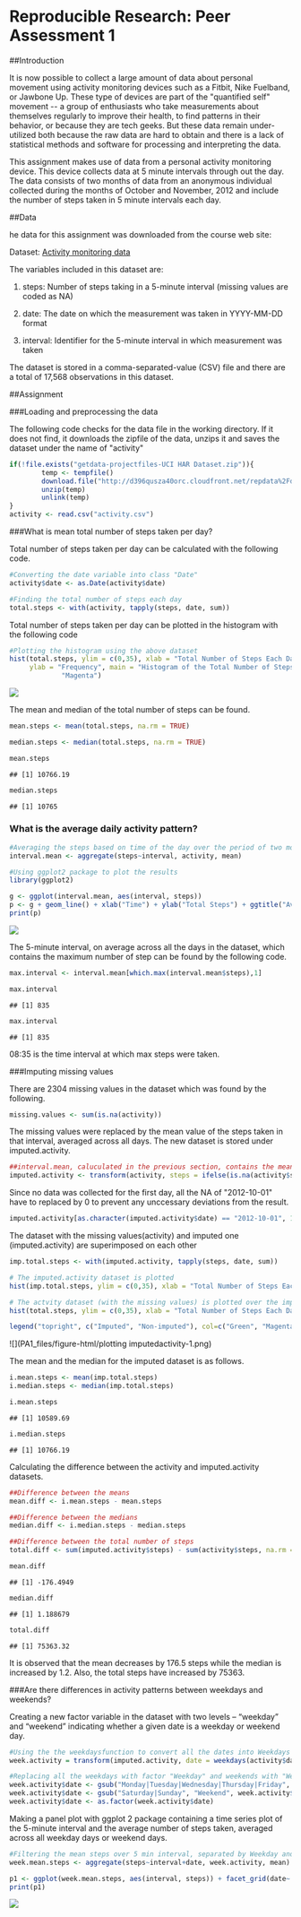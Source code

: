 # Reproducible Research: Peer Assessment 1

##Introduction

It is now possible to collect a large amount of data about personal movement using activity monitoring devices such as a Fitbit, Nike Fuelband, or Jawbone Up. These type of devices are part of the "quantified self" movement -- a group of enthusiasts who take measurements about themselves regularly to improve their health, to find patterns in their behavior, or because they are tech geeks. But these data remain under-utilized both because the raw data are hard to obtain and there is a lack of statistical methods and software for processing and interpreting the data.

This assignment makes use of data from a personal activity monitoring device. This device collects data at 5 minute intervals through out the day. The data consists of two months of data from an anonymous individual collected during the months of October and November, 2012 and include the number of steps taken in 5 minute intervals each day.

##Data

he data for this assignment was downloaded from the course web site:

Dataset: [Activity monitoring data](https://d396qusza40orc.cloudfront.net/repdata%2Fdata%2Factivity.zip)

The variables included in this dataset are:

  1. steps: Number of steps taking in a 5-minute interval (missing values are coded as NA)

  2. date: The date on which the measurement was taken in YYYY-MM-DD format

  3. interval: Identifier for the 5-minute interval in which measurement was taken

The dataset is stored in a comma-separated-value (CSV) file and there are a total of 17,568 observations in this dataset.

##Assignment

###Loading and preprocessing the data

The following code checks for the data file in the working directory. If it does not find, it downloads the zipfile of the data, unzips it and saves the dataset under the name of "activity"


```r
if(!file.exists("getdata-projectfiles-UCI HAR Dataset.zip")){
        temp <- tempfile()
        download.file("http://d396qusza40orc.cloudfront.net/repdata%2Fdata%2Factivity.zip",temp)
        unzip(temp)
        unlink(temp)
}
activity <- read.csv("activity.csv")
```

###What is mean total number of steps taken per day?

Total number of steps taken per day can be calculated with the following code.


```r
#Converting the date variable into class "Date"
activity$date <- as.Date(activity$date)

#Finding the total number of steps each day
total.steps <- with(activity, tapply(steps, date, sum))
```


Total number of steps taken per day can be plotted in the histogram with the following code


```r
#Plotting the histogram using the above dataset
hist(total.steps, ylim = c(0,35), xlab = "Total Number of Steps Each Day", 
     ylab = "Frequency", main = "Histogram of the Total Number of Steps Taken Each Day", col = 
             "Magenta") 
```

![](PA1_files/figure-html/hist1-1.png)<!-- -->

The mean and median of the total number of steps can be found.


```r
mean.steps <- mean(total.steps, na.rm = TRUE)

median.steps <- median(total.steps, na.rm = TRUE)
```

```r
mean.steps
```

```
## [1] 10766.19
```

```r
median.steps
```

```
## [1] 10765
```


### What is the average daily activity pattern?



```r
#Averaging the steps based on time of the day over the period of two months
interval.mean <- aggregate(steps~interval, activity, mean)

#Using ggplot2 package to plot the results
library(ggplot2)

g <- ggplot(interval.mean, aes(interval, steps))
p <- g + geom_line() + xlab("Time") + ylab("Total Steps") + ggtitle("Average number of steps taken throughout the day")
print(p)
```

![](PA1_files/figure-html/dailyactivitypattern-1.png)<!-- -->

The 5-minute interval, on average across all the days in the dataset, which contains the maximum number of step can be found by the following code.


```r
max.interval <- interval.mean[which.max(interval.mean$steps),1]
```

```r
max.interval
```

```
## [1] 835
```

```r
max.interval
```

```
## [1] 835
```

08:35 is the time interval at which max steps were taken.

###Imputing missing values

There are 2304 missing values in the dataset which was found by the following.


```r
missing.values <- sum(is.na(activity))
```

The missing values were replaced by the mean value of the steps taken in that interval, averaged across all days. The new dataset is stored under imputed.activity.


```r
##interval.mean, caluculated in the previous section, contains the mean values needed to replace the missing values
imputed.activity <- transform(activity, steps = ifelse(is.na(activity$steps), interval.mean$steps[match(activity$interval, interval.mean$interval)], activity$steps))
```

Since no data was collected for the first day, all the NA of "2012-10-01" have to replaced by 0 to prevent any unccessary deviations from the result.


```r
imputed.activity[as.character(imputed.activity$date) == "2012-10-01", 1] <- 0
```

The dataset with the missing values(activity) and imputed one (imputed.activity) are superimposed on each other


```r
imp.total.steps <- with(imputed.activity, tapply(steps, date, sum))

# The imputed.activity dataset is plotted
hist(imp.total.steps, ylim = c(0,35), xlab = "Total Number of Steps Each Day", ylab = "Frequency", main = "Histogram of the Total Number of Steps Taken Each Day", col = "Green")

# The actvity dataset (with the missing values) is plotted over the imputed.activity
hist(total.steps, ylim = c(0,35), xlab = "Total Number of Steps Each Day", ylab = "Frequency", col = "Magenta", add=TRUE)

legend("topright", c("Imputed", "Non-imputed"), col=c("Green", "Magenta"), lwd=6)
```

![](PA1_files/figure-html/plotting imputedactivity-1.png)<!-- -->

The mean and the median for the imputed dataset is as follows.


```r
i.mean.steps <- mean(imp.total.steps)
i.median.steps <- median(imp.total.steps)
```

```r
i.mean.steps
```

```
## [1] 10589.69
```

```r
i.median.steps
```

```
## [1] 10766.19
```

Calculating the difference between the activity and imputed.activity datasets.


```r
##Difference between the means
mean.diff <- i.mean.steps - mean.steps

##Difference between the medians
median.diff <- i.median.steps - median.steps

##Difference between the total number of steps
total.diff <- sum(imputed.activity$steps) - sum(activity$steps, na.rm = T) 
```

```r
mean.diff
```

```
## [1] -176.4949
```

```r
median.diff
```

```
## [1] 1.188679
```

```r
total.diff
```

```
## [1] 75363.32
```

It is observed that the mean decreases by 176.5 steps while the median is increased by 1.2. Also, the total steps have increased by 75363.

###Are there differences in activity patterns between weekdays and weekends?

Creating a new factor variable in the dataset with two levels – “weekday” and “weekend” indicating whether a given date is a weekday or weekend day.


```r
#Using the the weekdaysfunction to convert all the dates into Weekdays and storing the dataset under week.activity
week.activity = transform(imputed.activity, date = weekdays(activity$date, abbreviate = FALSE))

#Replacing all the weekdays with factor "Weekday" and weekends with "Weekend"
week.activity$date <- gsub("Monday|Tuesday|Wednesday|Thursday|Friday", "Weekday", week.activity$date)
week.activity$date <- gsub("Saturday|Sunday", "Weekend", week.activity$date)
week.activity$date <- as.factor(week.activity$date)
```

Making a panel plot with ggplot 2 package containing a time series plot of the 5-minute interval and the average number of steps taken, averaged across all weekday days or weekend days.



```r
#Filtering the mean steps over 5 min interval, separated by Weekday and Weekend factor variables
week.mean.steps <- aggregate(steps~interval+date, week.activity, mean)

p1 <- ggplot(week.mean.steps, aes(interval, steps)) + facet_grid(date~.) + geom_line()  + xlab("Time") + ylab("Total Steps")
print(p1)
```

![](PA1_files/figure-html/unnamed-chunk-1-1.png)<!-- -->


